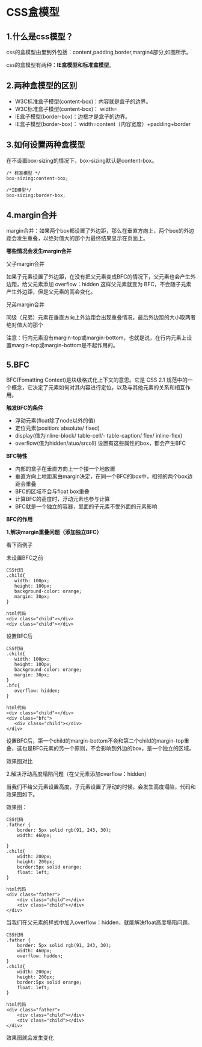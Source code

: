 # CSS盒模型

## **1.什么是css模型？**

css的盒模型由里到外包括：content,padding,border,margin4部分,如图所示。

css的盒模型有两种：**IE盒模型和标准盒模型**。

## **2.两种盒模型的区别**

- W3C标准盒子模型(content-box)：内容就是盒子的边界。
- W3C标准盒子模型(content-box)： width=
- IE盒子模型(border-box)：边框才是盒子的边界。
- IE盒子模型(border-box)： width=content（内容宽度）+padding+border

## **3.如何设置两种盒模型**

 在不设置box-sizing的情况下，box-sizing默认是content-box。

 ```
/* 标准模型 */
box-sizing:content-box;

 /*IE模型*/
box-sizing:border-box;
 ```

## **4.margin合并**

margin合并：如果两个box都设置了外边距，那么在垂直方向上，两个box的外边距会发生重叠，以绝对值大的那个为最终结果显示在页面上。

**哪些情况会发生margin合并**

父子margin合并

如果子元素设置了外边距，在没有把父元素变成BFC的情况下，父元素也会产生外边距，给父元素添加 overflow：hidden 这样父元素就变为 BFC，不会随子元素产生外边距，但是父元素的高会变化。

兄弟margin合并 

同级（兄弟）元素在垂直方向上外边距会出现重叠情况，最后外边距的大小取两者绝对值大的那个

注意：行内元素没有margin-top或margin-bottom，也就是说，在行内元素上设置margin-top或margin-bottom是不起作用的。

## **5.BFC**
 BFC(Fomatting Context)是块级格式化上下文的意思。它是 CSS 2.1 规范中的一个概念，它决定了元素如何对其内容进行定位，以及与其他元素的关系和相互作用。

 **触发BFC的条件**
   - 浮动元素(float除了node以外的值)
   - 定位元素(position: absolute/ fixed)
   - display(值为inline-block/ table-cell/- table-caption/ flex/ inline-flex)
   - overflow(值为hidden/atuo/srcoll)
        设置有这些属性的box，都会产生BFC

 **BFC特性**
 - 内部的盒子在垂直方向上一个接一个地放置
 - 垂直方向上地距离由margin决定，在同一个BFC的box中，相邻的两个box边距会重叠
 - BFC的区域不会与float box重叠
 - 计算BFC的高度时，浮动元素也参与计算
 - BFC就是一个独立的容器，里面的子元素不受外面的元素影响  

 **BFC的作用**

 **1.解决margin重叠问题（添加独立BFC）**

 看下面例子

 未设置BFC之前
 ```
 CSS代码
 .child{
    width: 100px;
    height: 100px;
    background-color: orange;
    margin: 30px;
}

html代码
<div class="child"></div>
<div class="child"></div>
 ```
设置BFC后
 ```
 CSS代码
.child{
    width: 100px;
    height: 100px;
    background-color: orange;
    margin: 30px;
}
.bfc{
    overflow: hidden;
}

html代码
<div class="child"></div>
<div class="bfc">
    <div class="child"></div>
</div>
 ```
 设置BFC后，第一个child的margin-bottom不会和第二个child的margin-top重叠，这也是BFC元素的另一个原则，不会影响到外边的box，是一个独立的区域。

效果图对比

2.解决浮动高度塌陷问题（在父元素添加overflow：hidden）

 当我们不给父元素设置高度，子元素设置了浮动的时候，会发生高度塌陷，代码和效果图如下。

效果图：

```
CSS代码
.father {
    border: 5px solid rgb(91, 243, 30);
    width: 460px;
    
}
.child{
    width: 200px;
    height: 200px;
    border:5px solid orange;
    float: left;
}

html代码
<div class="father">
    <div class="child"></div>
    <div class="child"></div>
</div>
```

当我们在父元素的样式中加入overflow：hidden，就能解决float高度塌陷问题。

```
CSS代码
.father {
    border: 5px solid rgb(91, 243, 30);
    width: 460px;
    overflow: hidden;
}
.child{
    width: 200px;
    height: 200px;
    border:5px solid orange;
    float: left;
}

html代码
<div class="father">
    <div class="child"></div>
    <div class="child"></div>
</div>
```
效果图就会发生变化





